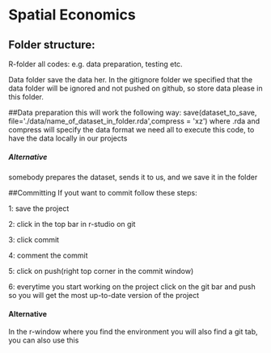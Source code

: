 # Spatial Economics
 
## Folder structure: 
  R-folder all codes:  e.g. data preparation, testing etc.
  
  
  Data folder save the data her. In the gitignore folder we specified that the data folder will be
  ignored and not pushed on github, so store data please in this folder.
  
  
##Data preparation
 this will work the following way:   save(dataset_to_save, file='./data/name_of_dataset_in_folder.rda',compress = 'xz') 
 where .rda and compress will specify the data format
 we need all to execute this code, to have the data locally in our projects
 
 
##### Alternative
 somebody prepares the dataset, sends it to us, and we save it in the folder
 
 
##Committing
   If yout want to commit follow these steps:
   
   
   1: save the project
   
   
   2: click in the top bar in r-studio on git
   
   
   3: click commit
   
   
   4: comment the commit
   
   
   5: click on push(right top corner in the commit window)
   
   
   6: everytime you start working on the project click on the git bar and push so you will get the most up-to-date version of the project
   
   
#### Alternative           
   In the r-window where you find the environment you will also find a git tab, you can also use this